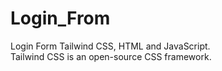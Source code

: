 # Login_From
Login Form Tailwind CSS, HTML and JavaScript.<br>
Tailwind CSS is an open-source CSS framework.
